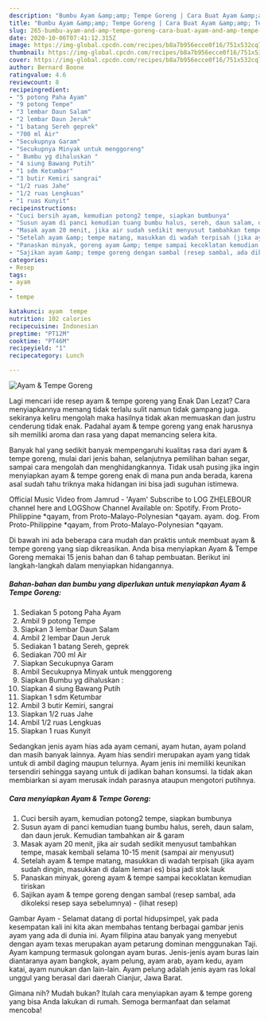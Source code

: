 ```yaml
---
description: "Bumbu Ayam &amp;amp; Tempe Goreng | Cara Buat Ayam &amp;amp; Tempe Goreng Yang Enak Dan Mudah"
title: "Bumbu Ayam &amp;amp; Tempe Goreng | Cara Buat Ayam &amp;amp; Tempe Goreng Yang Enak Dan Mudah"
slug: 265-bumbu-ayam-and-amp-tempe-goreng-cara-buat-ayam-and-amp-tempe-goreng-yang-enak-dan-mudah
date: 2020-10-06T07:41:12.315Z
image: https://img-global.cpcdn.com/recipes/b8a7b956ecce0f16/751x532cq70/ayam-tempe-goreng-foto-resep-utama.jpg
thumbnail: https://img-global.cpcdn.com/recipes/b8a7b956ecce0f16/751x532cq70/ayam-tempe-goreng-foto-resep-utama.jpg
cover: https://img-global.cpcdn.com/recipes/b8a7b956ecce0f16/751x532cq70/ayam-tempe-goreng-foto-resep-utama.jpg
author: Bernard Boone
ratingvalue: 4.6
reviewcount: 8
recipeingredient:
- "5 potong Paha Ayam"
- "9 potong Tempe"
- "3 lembar Daun Salam"
- "2 lembar Daun Jeruk"
- "1 batang Sereh geprek"
- "700 ml Air"
- "Secukupnya Garam"
- "Secukupnya Minyak untuk menggoreng"
- " Bumbu yg dihaluskan "
- "4 siung Bawang Putih"
- "1 sdm Ketumbar"
- "3 butir Kemiri sangrai"
- "1/2 ruas Jahe"
- "1/2 ruas Lengkuas"
- "1 ruas Kunyit"
recipeinstructions:
- "Cuci bersih ayam, kemudian potong2 tempe, siapkan bumbunya"
- "Susun ayam di panci kemudian tuang bumbu halus, sereh, daun salam, dan daun jeruk. Kemudian tambahkan air &amp; garam"
- "Masak ayam 20 menit, jika air sudah sedikit menyusut tambahkan tempe, masak kembali selama 10-15 menit (sampai air menyusut)"
- "Setelah ayam &amp; tempe matang, masukkan di wadah terpisah (jika ayam sudah dingin, masukkan di dalam lemari es) bisa jadi stok lauk"
- "Panaskan minyak, goreng ayam &amp; tempe sampai kecoklatan kemudian tiriskan"
- "Sajikan ayam &amp; tempe goreng dengan sambal (resep sambal, ada dikoleksi resep saya sebelumnya)             (lihat resep)"
categories:
- Resep
tags:
- ayam
- 
- tempe

katakunci: ayam  tempe 
nutrition: 102 calories
recipecuisine: Indonesian
preptime: "PT12M"
cooktime: "PT46M"
recipeyield: "1"
recipecategory: Lunch

---
```



![Ayam &amp; Tempe Goreng](https://img-global.cpcdn.com/recipes/b8a7b956ecce0f16/751x532cq70/ayam-tempe-goreng-foto-resep-utama.jpg)

Lagi mencari ide resep ayam &amp; tempe goreng yang Enak Dan Lezat? Cara menyiapkannya memang tidak terlalu sulit namun tidak gampang juga. sekiranya keliru mengolah maka hasilnya tidak akan memuaskan dan justru cenderung tidak enak. Padahal ayam &amp; tempe goreng yang enak harusnya sih memiliki aroma dan rasa yang dapat memancing selera kita.

Banyak hal yang sedikit banyak mempengaruhi kualitas rasa dari ayam &amp; tempe goreng, mulai dari jenis bahan, selanjutnya pemilihan bahan segar, sampai cara mengolah dan menghidangkannya. Tidak usah pusing jika ingin menyiapkan ayam &amp; tempe goreng enak di mana pun anda berada, karena asal sudah tahu triknya maka hidangan ini bisa jadi suguhan istimewa.

Official Music Video from Jamrud - &#39;Ayam&#39; Subscribe to LOG ZHELEBOUR channel here and LOGShow Channel Available on: Spotify. From Proto-Philippine *qayam, from Proto-Malayo-Polynesian *qayam. ayam. dog. From Proto-Philippine *qayam, from Proto-Malayo-Polynesian *qayam.


Di bawah ini ada beberapa cara mudah dan praktis untuk membuat ayam &amp; tempe goreng yang siap dikreasikan. Anda bisa menyiapkan Ayam &amp; Tempe Goreng memakai 15 jenis bahan dan 6 tahap pembuatan. Berikut ini langkah-langkah dalam menyiapkan hidangannya.

<!--inarticleads1-->

##### Bahan-bahan dan bumbu yang diperlukan untuk menyiapkan Ayam &amp; Tempe Goreng:

1. Sediakan 5 potong Paha Ayam
1. Ambil 9 potong Tempe
1. Siapkan 3 lembar Daun Salam
1. Ambil 2 lembar Daun Jeruk
1. Sediakan 1 batang Sereh, geprek
1. Sediakan 700 ml Air
1. Siapkan Secukupnya Garam
1. Ambil Secukupnya Minyak untuk menggoreng
1. Siapkan  Bumbu yg dihaluskan :
1. Siapkan 4 siung Bawang Putih
1. Siapkan 1 sdm Ketumbar
1. Ambil 3 butir Kemiri, sangrai
1. Siapkan 1/2 ruas Jahe
1. Ambil 1/2 ruas Lengkuas
1. Siapkan 1 ruas Kunyit


Sedangkan jenis ayam hias ada ayam cemani, ayam hutan, ayam poland dan masih banyak lainnya. Ayam hias sendiri merupakan ayam yang tidak untuk di ambil daging maupun telurnya. Ayam jenis ini memiliki keunikan tersendiri sehingga sayang untuk di jadikan bahan konsumsi. Ia tidak akan membiarkan si ayam merusak indah parasnya ataupun mengotori putihnya. 

<!--inarticleads2-->

##### Cara menyiapkan Ayam &amp; Tempe Goreng:

1. Cuci bersih ayam, kemudian potong2 tempe, siapkan bumbunya
1. Susun ayam di panci kemudian tuang bumbu halus, sereh, daun salam, dan daun jeruk. Kemudian tambahkan air &amp; garam
1. Masak ayam 20 menit, jika air sudah sedikit menyusut tambahkan tempe, masak kembali selama 10-15 menit (sampai air menyusut)
1. Setelah ayam &amp; tempe matang, masukkan di wadah terpisah (jika ayam sudah dingin, masukkan di dalam lemari es) bisa jadi stok lauk
1. Panaskan minyak, goreng ayam &amp; tempe sampai kecoklatan kemudian tiriskan
1. Sajikan ayam &amp; tempe goreng dengan sambal (resep sambal, ada dikoleksi resep saya sebelumnya) -             (lihat resep)


Gambar Ayam - Selamat datang di portal hidupsimpel, yak pada kesempatan kali ini kita akan membahas tentang berbagai gambar jenis ayam yang ada di dunia ini. Ayam filipina atau banyak yang menyebut dengan ayam texas merupakan ayam petarung dominan menggunakan Taji. Ayam kampung termasuk golongan ayam buras. Jenis-jenis ayam buras lain diantaranya ayam bangkok, ayam pelung, ayam arab, ayam kedu, ayam katai, ayam nunukan dan lain-lain. Ayam pelung adalah jenis ayam ras lokal unggul yang berasal dari daerah Cianjur, Jawa Barat. 

Gimana nih? Mudah bukan? Itulah cara menyiapkan ayam &amp; tempe goreng yang bisa Anda lakukan di rumah. Semoga bermanfaat dan selamat mencoba!
